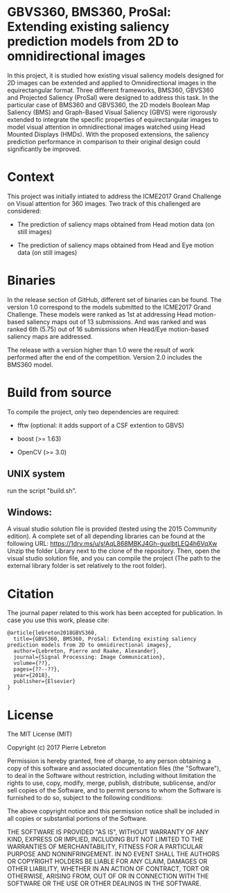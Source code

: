 # GBVS360, BMS360, ProSal: Extending existing saliency prediction models from 2D to omnidirectional images 

In this project, it is studied how existing visual saliency models designed for 2D images can be extended and applied to Omnidirectional images in the equirectangular format. Three different frameworks, BMS360, GBVS360 and Projected Saliency (ProSal) were designed to address this task. In the particular case of BMS360 and GBVS360, the 2D models Boolean Map Saliency (BMS) and Graph-Based Visual Saliency (GBVS) were rigorously extended to integrate the specific properties of equirectangular images to model visual attention in omnidirectional images watched using Head Mounted Displays (HMDs). With the proposed extensions, the saliency prediction performance in comparison to their original design could significantly be improved. 


# Context 

This project was initially intiated to address the ICME2017 Grand Challenge on Visual attention for 360 images. Two track of this challenged are considered: 

- The prediction of saliency maps obtained from Head motion data (on still images)

- The prediction of saliency maps obtained from Head and Eye motion data (on still images)



# Binaries

In the release section of GitHub, different set of binaries can be found. The version 1.0 correspond to the models submitted to the ICME2017 Grand Challenge. These models were ranked as 1st at addressing Head motion-based saliency maps out of 13 submissions. And was ranked and was ranked 6th (5.75) out of 16 submissions when Head/Eye motion-based saliency maps are addressed. 

The release with a version higher than 1.0 were the result of work performed after the end of the competition. Version 2.0 includes the BMS360 model.



# Build from source

To compile the project, only two dependencies are required: 

   - fftw (optional: it adds support of a CSF extention to GBVS) 

   - boost (>= 1.63)

   - OpenCV (>= 3.0)


## UNIX system

run the script "build.sh".  

## Windows: 

A visual studio solution file is provided (tested using the 2015 Community edition). A complete set of all depending libraries can be found at the following URL: https://1drv.ms/u/s!AqL868MBKJ4Gh-guxlbtLEQ4h6VqXw 
Unzip the folder Library next to the clone of the repository. Then, open the visual studio solution file, and you can compile the project (The path to the external library folder is set relatively to the root folder). 



# Citation

The journal paper related to this work has been accepted for publication. In case you use this work, please cite:

```
@article{lebreton2018GBVS360,
  title={GBVS360, BMS360, ProSal: Extending existing saliency prediction models from 2D to omnidirectional images},
  author={Lebreton, Pierre and Raake, Alexander},
  journal={Signal Processing: Image Communication},
  volume={??},
  pages={??--??},
  year={2018},
  publisher={Elsevier}
}
```



# License

The MIT License (MIT)

Copyright (c) 2017 Pierre Lebreton

Permission is hereby granted, free of charge, to any person obtaining a copy of this software and associated documentation files (the "Software"), to deal in the Software without restriction, including without limitation the rights to use, copy, modify, merge, publish, distribute, sublicense, and/or sell copies of the Software, and to permit persons to whom the Software is furnished to do so, subject to the following conditions:

The above copyright notice and this permission notice shall be included in all copies or substantial portions of the Software.

THE SOFTWARE IS PROVIDED "AS IS", WITHOUT WARRANTY OF ANY KIND, EXPRESS OR IMPLIED, INCLUDING BUT NOT LIMITED TO THE WARRANTIES OF MERCHANTABILITY, FITNESS FOR A PARTICULAR PURPOSE AND NONINFRINGEMENT. IN NO EVENT SHALL THE AUTHORS OR COPYRIGHT HOLDERS BE LIABLE FOR ANY CLAIM, DAMAGES OR OTHER LIABILITY, WHETHER IN AN ACTION OF CONTRACT, TORT OR OTHERWISE, ARISING FROM, OUT OF OR IN CONNECTION WITH THE SOFTWARE OR THE USE OR OTHER DEALINGS IN THE SOFTWARE.